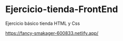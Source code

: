 # Ejercicio-tienda-FrontEnd

Ejercicio básico tienda HTML y Css

https://fancy-smakager-600833.netlify.app/

